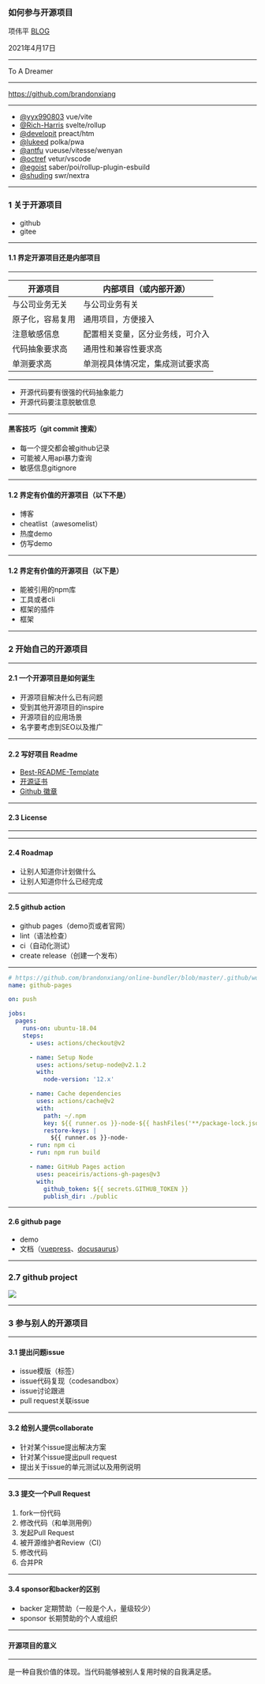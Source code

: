 ### 如何参与开源项目
项伟平 [BLOG](https://brandonxiang.vercel.app/)

2021年4月17日

---

To A Dreamer

---

https://github.com/brandonxiang

---

- [@yyx990803](https://github.com/yyx990803) vue/vite
- [@Rich-Harris](https://github.com/Rich-Harris) svelte/rollup
- [@developit](https://github.com/developit) preact/htm
- [@lukeed](https://github.com/lukeed) polka/pwa
- [@antfu](https://github.com/antfu) vueuse/vitesse/wenyan
- [@octref](https://github.com/octref) vetur/vscode
- [@egoist](https://github.com/egoist) saber/poi/rollup-plugin-esbuild
- [@shuding](https://github.com/shuding) swr/nextra


---

### 1 关于开源项目
- github
- gitee


---
#### 1.1 界定开源项目还是内部项目

---

<font size="6">

| 开源项目       | 内部项目（或内部开源）  |
| ------------- | -------------     |
| 与公司业务无关 | 与公司业务有关 |
| 原子化，容易复用 | 通用项目，方便接入 |
| 注意敏感信息 | 配置相关变量，区分业务线，可介入 |
| 代码抽象要求高 | 通用性和兼容性要求高 |
| 单测要求高 | 单测视具体情况定，集成测试要求高 |

</font>

---

- 开源代码要有很强的代码抽象能力
- 开源代码要注意脱敏信息

---

#### 黑客技巧（git commit 搜索）

- 每一个提交都会被github记录
- 可能被人用api暴力查询
- 敏感信息gitignore

---

#### 1.2 界定有价值的开源项目（以下不是）
- 博客
- cheatlist（awesomelist）
- 热度demo
- 仿写demo

---

#### 1.2 界定有价值的开源项目（以下是）

- 能被引用的npm库
- 工具或者cli
- 框架的插件
- 框架

---

### 2 开始自己的开源项目

---

#### 2.1 一个开源项目是如何诞生
- 开源项目解决什么已有问题
- 受到其他开源项目的inspire
- 开源项目的应用场景
- 名字要考虑到SEO以及推广

---

#### 2.2 写好项目 Readme

- [Best-README-Template](https://github.com/othneildrew/Best-README-Template)
- [开源证书](https://choosealicense.com/licenses/mit/#suggest-this-license)
- [Github 徽章](https://shields.io/)

---

#### 2.3 License


----

<!-- .slide: data-background="white" data-background-image="https://keynote.vercel.app/public/img/license.png" data-background-size="contain" -->

---

#### 2.4 Roadmap

- 让别人知道你计划做什么
- 让别人知道你什么已经完成

---

#### 2.5 github action

- github pages（demo页或者官网）
- lint（语法检查）
- ci（自动化测试）
- create release（创建一个发布）

---

```yml
# https://github.com/brandonxiang/online-bundler/blob/master/.github/workflows/main.yml
name: github-pages

on: push

jobs:
  pages:
    runs-on: ubuntu-18.04
    steps:
      - uses: actions/checkout@v2

      - name: Setup Node
        uses: actions/setup-node@v2.1.2
        with:
          node-version: '12.x'

      - name: Cache dependencies
        uses: actions/cache@v2
        with:
          path: ~/.npm
          key: ${{ runner.os }}-node-${{ hashFiles('**/package-lock.json') }}
          restore-keys: |
            ${{ runner.os }}-node-
      - run: npm ci
      - run: npm run build

      - name: GitHub Pages action
        uses: peaceiris/actions-gh-pages@v3
        with:
          github_token: ${{ secrets.GITHUB_TOKEN }}
          publish_dir: ./public
```

---

#### 2.6 github page

- demo
- 文档（[vuepress](vuepress)、[docusaurus](https://docusaurus.io/)）

---

### 2.7 github project

![](https://keynote.vercel.app/public/img/github-project.png)

---

### 3 参与别人的开源项目

---
#### 3.1 提出问题issue

- issue模版（标签）
- issue代码复现（codesandbox）
- issue讨论跟进
- pull request关联issue

---

#### 3.2 给别人提供collaborate

- 针对某个issue提出解决方案
- 针对某个issue提出pull request
- 提出关于issue的单元测试以及用例说明

---

#### 3.3 提交一个Pull Request

1. fork一份代码
2. 修改代码（和单测用例）
3. 发起Pull Request
4. 被开源维护者Review（CI）
5. 修改代码
6. 合并PR

---

#### 3.4 sponsor和backer的区别

- backer 定期赞助（一般是个人，量级较少）
- sponsor 长期赞助的个人或组织

---

#### 开源项目的意义

---

是一种自我价值的体现。当代码能够被别人复用时候的自我满足感。
